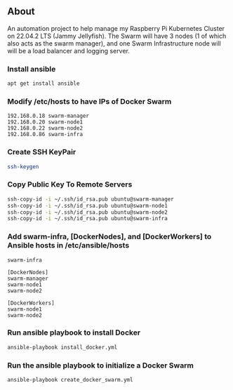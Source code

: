 ## About

An automation project to help manage my Raspberry Pi Kubernetes Cluster on 22.04.2 LTS (Jammy Jellyfish). The Swarm will have 3 nodes (1 of which also acts as the swarm manager), and one Swarm Infrastructure node will will be a load balancer and logging server.

### Install ansible
``` bash
apt get install ansible
```

### Modify /etc/hosts to have IPs of Docker Swarm
``` text
192.168.0.18 swarm-manager
192.168.0.20 swarm-node1
192.168.0.22 swarm-node2
192.168.0.86 swarm-infra
```

### Create SSH KeyPair
``` bash
ssh-keygen
```

### Copy Public Key To Remote Servers
``` bash
ssh-copy-id -i ~/.ssh/id_rsa.pub ubuntu@swarm-manager
ssh-copy-id -i ~/.ssh/id_rsa.pub ubuntu@swarm-node1
ssh-copy-id -i ~/.ssh/id_rsa.pub ubuntu@swarm-node2
ssh-copy-id -i ~/.ssh/id_rsa.pub ubuntu@swarm-infra
```

### Add swarm-infra, [DockerNodes], and [DockerWorkers] to Ansible hosts in /etc/ansible/hosts

``` text
swarm-infra

[DockerNodes]
swarm-manager
swarm-node1
swarm-node2

[DockerWorkers]
swarm-node1
swarm-node2
```

### Run ansible playbook to install Docker
``` bash
ansible-playbook install_docker.yml
```

### Run the ansible playbook to initialize a Docker Swarm
``` bash
ansible-playbook create_docker_swarm.yml
```

